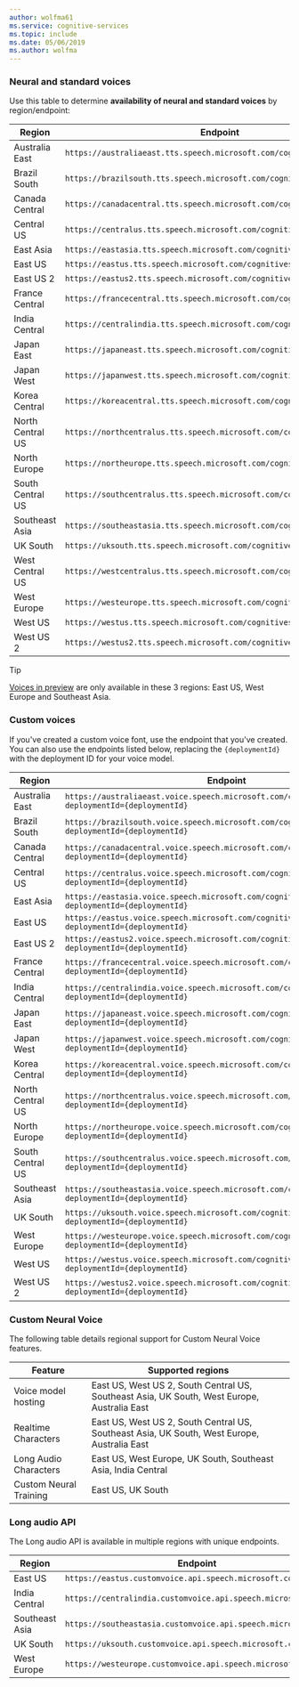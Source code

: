 ```yaml
---
author: wolfma61
ms.service: cognitive-services
ms.topic: include
ms.date: 05/06/2019
ms.author: wolfma
---
```


### Neural and standard voices

Use this table to determine **availability of neural and standard voices** by region/endpoint:

| Region | Endpoint |
|--------|----------|
| Australia East | `https://australiaeast.tts.speech.microsoft.com/cognitiveservices/v1` |
| Brazil South | `https://brazilsouth.tts.speech.microsoft.com/cognitiveservices/v1` |
| Canada Central | `https://canadacentral.tts.speech.microsoft.com/cognitiveservices/v1` |
| Central US | `https://centralus.tts.speech.microsoft.com/cognitiveservices/v1` |
| East Asia | `https://eastasia.tts.speech.microsoft.com/cognitiveservices/v1` |
| East US | `https://eastus.tts.speech.microsoft.com/cognitiveservices/v1` |
| East US 2 | `https://eastus2.tts.speech.microsoft.com/cognitiveservices/v1` |
| France Central | `https://francecentral.tts.speech.microsoft.com/cognitiveservices/v1` |
| India Central | `https://centralindia.tts.speech.microsoft.com/cognitiveservices/v1` |
| Japan East | `https://japaneast.tts.speech.microsoft.com/cognitiveservices/v1` |
| Japan West | `https://japanwest.tts.speech.microsoft.com/cognitiveservices/v1` |
| Korea Central | `https://koreacentral.tts.speech.microsoft.com/cognitiveservices/v1` |
| North Central US | `https://northcentralus.tts.speech.microsoft.com/cognitiveservices/v1` |
| North Europe | `https://northeurope.tts.speech.microsoft.com/cognitiveservices/v1` |
| South Central US | `https://southcentralus.tts.speech.microsoft.com/cognitiveservices/v1` |
| Southeast Asia | `https://southeastasia.tts.speech.microsoft.com/cognitiveservices/v1` |
| UK South | `https://uksouth.tts.speech.microsoft.com/cognitiveservices/v1` |
| West Central US | `https://westcentralus.tts.speech.microsoft.com/cognitiveservices/v1` |
| West Europe | `https://westeurope.tts.speech.microsoft.com/cognitiveservices/v1` |
| West US | `https://westus.tts.speech.microsoft.com/cognitiveservices/v1` |
| West US 2 | `https://westus2.tts.speech.microsoft.com/cognitiveservices/v1` |

> [!TIP]
> [Voices in preview](../articles/cognitive-services/Speech-Service/language-support.md#neural-voices-in-preview) are only available in these 3 regions: East US, West Europe and Southeast Asia.

### Custom voices

If you've created a custom voice font, use the endpoint that you've created. You can also use the endpoints listed below, replacing the `{deploymentId}` with the deployment ID for your voice model.

| Region | Endpoint |
|--------|----------|
| Australia East | `https://australiaeast.voice.speech.microsoft.com/cognitiveservices/v1?deploymentId={deploymentId}` |
| Brazil South | `https://brazilsouth.voice.speech.microsoft.com/cognitiveservices/v1?deploymentId={deploymentId}` |
| Canada Central | `https://canadacentral.voice.speech.microsoft.com/cognitiveservices/v1?deploymentId={deploymentId}` |
| Central US | `https://centralus.voice.speech.microsoft.com/cognitiveservices/v1?deploymentId={deploymentId}` |
| East Asia | `https://eastasia.voice.speech.microsoft.com/cognitiveservices/v1?deploymentId={deploymentId}` |
| East US | `https://eastus.voice.speech.microsoft.com/cognitiveservices/v1?deploymentId={deploymentId}` |
| East US 2 | `https://eastus2.voice.speech.microsoft.com/cognitiveservices/v1?deploymentId={deploymentId}` |
| France Central | `https://francecentral.voice.speech.microsoft.com/cognitiveservices/v1?deploymentId={deploymentId}` |
| India Central | `https://centralindia.voice.speech.microsoft.com/cognitiveservices/v1?deploymentId={deploymentId}` |
| Japan East | `https://japaneast.voice.speech.microsoft.com/cognitiveservices/v1?deploymentId={deploymentId}` |
| Japan West | `https://japanwest.voice.speech.microsoft.com/cognitiveservices/v1?deploymentId={deploymentId}` |
| Korea Central | `https://koreacentral.voice.speech.microsoft.com/cognitiveservices/v1?deploymentId={deploymentId}` |
| North Central US | `https://northcentralus.voice.speech.microsoft.com/cognitiveservices/v1?deploymentId={deploymentId}` |
| North Europe | `https://northeurope.voice.speech.microsoft.com/cognitiveservices/v1?deploymentId={deploymentId}` |
| South Central US | `https://southcentralus.voice.speech.microsoft.com/cognitiveservices/v1?deploymentId={deploymentId}` |
| Southeast Asia | `https://southeastasia.voice.speech.microsoft.com/cognitiveservices/v1?deploymentId={deploymentId}` |
| UK South | `https://uksouth.voice.speech.microsoft.com/cognitiveservices/v1?deploymentId={deploymentId}` |
| West Europe | `https://westeurope.voice.speech.microsoft.com/cognitiveservices/v1?deploymentId={deploymentId}` |
| West US | `https://westus.voice.speech.microsoft.com/cognitiveservices/v1?deploymentId={deploymentId}` |
| West US 2 | `https://westus2.voice.speech.microsoft.com/cognitiveservices/v1?deploymentId={deploymentId}` |

### Custom Neural Voice

The following table details regional support for Custom Neural Voice features.

| Feature | Supported regions |
|---|---|
| Voice model hosting | East US, West US 2, South Central US, Southeast Asia, UK South, West Europe, Australia East |
| Realtime Characters | East US, West US 2, South Central US, Southeast Asia, UK South, West Europe, Australia East |
| Long Audio Characters | East US, West Europe, UK South, Southeast Asia, India Central |
| Custom Neural Training | East US, UK South |

### Long audio API

The Long audio API is available in multiple regions with unique endpoints.

| Region | Endpoint |
|--------|----------|
| East US | `https://eastus.customvoice.api.speech.microsoft.com` |
| India Central | `https://centralindia.customvoice.api.speech.microsoft.com` |
| Southeast Asia | `https://southeastasia.customvoice.api.speech.microsoft.com` |
| UK South | `https://uksouth.customvoice.api.speech.microsoft.com` |
| West Europe | `https://westeurope.customvoice.api.speech.microsoft.com` |
